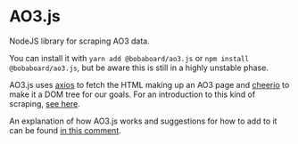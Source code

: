 # AO3.js
NodeJS library for scraping AO3 data.

You can install it with `yarn add @bobaboard/ao3.js` or `npm install @bobaboard/ao3.js`, but be aware this is still in a highly unstable phase.

AO3.js uses [axios](https://axios-http.com/) to fetch the HTML making up an AO3 page and [cheerio](https://cheerio.js.org/) to make it a DOM tree for our goals. For an introduction to this kind of scraping, [see here](https://blog.logrocket.com/parsing-html-nodejs-cheerio/).

An explanation of how AO3.js works and suggestions for how to add to it can be found [in this comment](https://github.com/essential-randomness/AO3.js/issues/2#issuecomment-1032213524).